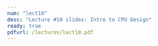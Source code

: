 ```yaml
---
num: "lect10"
desc: "Lecture #10 slides: Intro to CPU Design"
ready: true
pdfurl: /lectures/lect10.pdf
---
```


